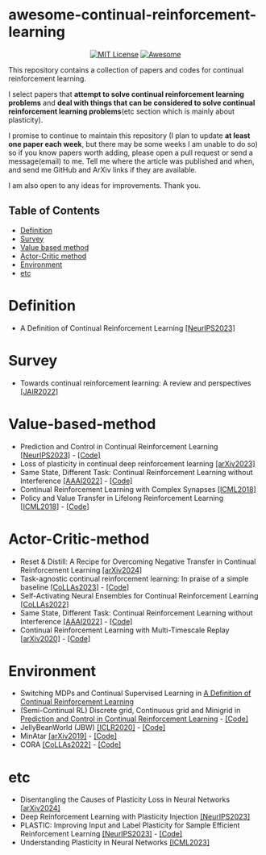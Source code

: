 # awesome-continual-reinforcement-learning

<div align="center">

[![MIT License](https://img.shields.io/badge/license-MIT-green.svg)](https://opensource.org/licenses/MIT)
[![Awesome](https://awesome.re/badge.svg)](https://awesome.re)

</div>

This repository contains a collection of papers and codes for continual reinforcement learning.

I select papers that **attempt to solve continual reinforcement learning problems** and **deal with things that can be considered to solve continual reinforcement learning problems**(etc section which is mainly about plasticity).

I promise to continue to maintain this repository (I plan to update **at least one paper each week**, but there may be some weeks I am unable to do so) so if you know papers worth adding, please open a pull request or send a message(email) to me. Tell me where the article was published and when, and send me GitHub and ArXiv links if they are available.

I am also open to any ideas for improvements. Thank you.

<h2>
Table of Contents
</h2>

- [Definition](#Definition)
- [Survey](#Survey)
- [Value based method](#Value-based-method)
- [Actor-Critic method](#Actor-Critic-method)
- [Environment](#Environment)
- [etc](#etc)

# Definition

- A Definition of Continual Reinforcement Learning [[NeurIPS2023]](<https://openreview.net/pdf?id=ZZS9WEWYbD>)

# Survey

- Towards continual reinforcement learning: A review and perspectives [[JAIR2022]](<https://www.jair.org/index.php/jair/article/download/13673/26878>)

# Value-based-method

- Prediction and Control in Continual Reinforcement Learning [[NeurIPS2023]](<https://arxiv.org/pdf/2312.11669.pdf>) - [[Code]](<https://github.com/NishanthVAnand/prediction-and-control-in-continual-reinforcement-learning>)
- Loss of plasticity in continual deep reinforcement learning [[arXiv2023]](<https://arxiv.org/pdf/2303.07507.pdf>)
- Same State, Different Task: Continual Reinforcement Learning without Interference [[AAAI2022]](<https://ojs.aaai.org/index.php/AAAI/article/view/20674/20433>) - [[Code]](<https://github.com/skezle/owl>)
- Continual Reinforcement Learning with Complex Synapses [[ICML2018]](<https://proceedings.mlr.press/v80/kaplanis18a/kaplanis18a.pdf>)
- Policy and Value Transfer in Lifelong Reinforcement Learning [[ICML2018]](<https://proceedings.mlr.press/v80/abel18b/abel18b.pdf>) - [[Code]](<https://github.com/david-abel/transfer_rl_icml_2018>)

# Actor-Critic-method

- Reset & Distill: A Recipe for Overcoming Negative Transfer in Continual Reinforcement Learning [[arXiv2024]](<https://arxiv.org/pdf/2403.05066.pdf>)
- Task-agnostic continual reinforcement learning: In praise of a simple baseline [[CoLLAs2023]](<https://arxiv.org/pdf/2205.14495.pdf>) - [[Code]](<https://github.com/amazon-science/replay-based-recurrent-rl>)
- Self-Activating Neural Ensembles for Continual Reinforcement Learning [[CoLLAs2022]](<https://proceedings.mlr.press/v199/powers22a/powers22a.pdf>)
- Same State, Different Task: Continual Reinforcement Learning without Interference [[AAAI2022]](<https://ojs.aaai.org/index.php/AAAI/article/view/20674/20433>) - [[Code]](<https://github.com/skezle/owl>)
- Continual Reinforcement Learning with Multi-Timescale Replay [[arXiv2020]](<https://arxiv.org/pdf/2004.07530.pdf>) - [[Code]](<https://github.com/ChristosKap/multi_timescale_replay>)

# Environment

- Switching MDPs and Continual Supervised Learning in [A Definition of Continual Reinforcement Learning](<https://openreview.net/pdf?id=ZZS9WEWYbD>)
- (Semi-Continual RL) Discrete grid, Continuous grid and Minigrid in [Prediction and Control in Continual Reinforcement Learning](<https://arxiv.org/pdf/2312.11669.pdf>) - [[Code]](<https://github.com/NishanthVAnand/prediction-and-control-in-continual-reinforcement-learning>)
- JellyBeanWorld (JBW) [[ICLR2020]](<https://arxiv.org/pdf/2002.06306.pdf>) - [[Code]](<https://github.com/eaplatanios/jelly-bean-world>)
- MinAtar [[arXiv2019]](<https://arxiv.org/pdf/1903.03176.pdf>) - [[Code]](<https://github.com/kenjyoung/MinAtar>)
- CORA [[CoLLAs2022]](<https://arxiv.org/pdf/2110.10067.pdf>) - [[Code]](<https://github.com/AGI-Labs/continual_rl>)

# etc
- Disentangling the Causes of Plasticity Loss in Neural Networks [[arXiv2024]](<https://arxiv.org/pdf/2402.18762.pdf>)
- Deep Reinforcement Learning with Plasticity Injection [[NeurIPS2023]](<https://arxiv.org/pdf/2305.15555.pdf>)
- PLASTIC: Improving Input and Label Plasticity for Sample Efficient Reinforcement Learning [[NeurIPS2023]](<https://proceedings.neurips.cc/paper_files/paper/2023/file/c464fc4516aca4e68f2a14e67c6f0402-Paper-Conference.pdf>) - [[Code]](<https://github.com/dojeon-ai/plastic>)
- Understanding Plasticity in Neural Networks [[ICML2023]](<https://arxiv.org/pdf/2303.01486.pdf>)
